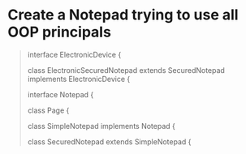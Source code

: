 # Create a Notepad trying to use all OOP principals

>interface ElectronicDevice {
>
>class ElectronicSecuredNotepad extends SecuredNotepad implements ElectronicDevice {
>
>interface Notepad {
>
>class Page {
>
>class SimpleNotepad implements Notepad {
>
>class SecuredNotepad extends SimpleNotepad {
>
